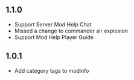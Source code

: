 ## 1.1.0

- Support Server Mod Help Chat
- Missed a change to commander air explosion
- Support Mod Help Player Guide

## 1.0.1

- Add category tags to modinfo
